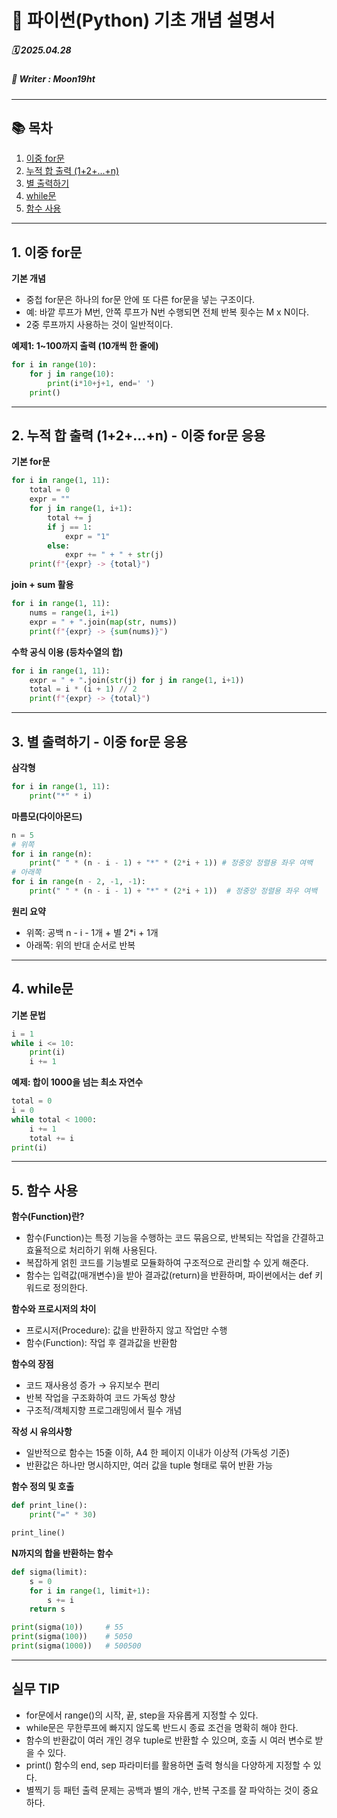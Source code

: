 # 🐍 파이썬(Python) 기초 개념 설명서

##### 🗓️ 2025.04.28
##### 📝 Writer : Moon19ht

---

## 📚 목차

1. [이중 for문](#-1-이중-for문)
2. [누적 합 출력 (1+2+...+n)](#-2-누적-합-출력-12n---이중-for문-응용)
3. [별 출력하기](#-3-별-출력하기---이중-for문-응용)
4. [while문](#-4-while문)
5. [함수 사용](#-5-함수-사용)

---

## 1. 이중 for문

**기본 개념**
- 중첩 for문은 하나의 for문 안에 또 다른 for문을 넣는 구조이다.
- 예: 바깥 루프가 M번, 안쪽 루프가 N번 수행되면 전체 반복 횟수는 M x N이다.
- 2중 루프까지 사용하는 것이 일반적이다.

**예제1: 1~100까지 출력 (10개씩 한 줄에)**
```python
for i in range(10):
    for j in range(10):
        print(i*10+j+1, end=' ')
    print()
```

---

## 2. 누적 합 출력 (1+2+...+n) - 이중 for문 응용

**기본 for문**
```python
for i in range(1, 11):
    total = 0
    expr = ""
    for j in range(1, i+1):
        total += j
        if j == 1:
            expr = "1"
        else:
            expr += " + " + str(j)
    print(f"{expr} -> {total}")
```

**join + sum 활용**
```python
for i in range(1, 11):
    nums = range(1, i+1)
    expr = " + ".join(map(str, nums))
    print(f"{expr} -> {sum(nums)}")
```

**수학 공식 이용 (등차수열의 합)**
```python
for i in range(1, 11):
    expr = " + ".join(str(j) for j in range(1, i+1))
    total = i * (i + 1) // 2
    print(f"{expr} -> {total}")
```

---

## 3. 별 출력하기 - 이중 for문 응용

**삼각형**
```python
for i in range(1, 11):
    print("*" * i)
```

**마름모(다이아몬드)**
```python
n = 5
# 위쪽
for i in range(n):
    print(" " * (n - i - 1) + "*" * (2*i + 1)) # 정중앙 정렬용 좌우 여백
# 아래쪽
for i in range(n - 2, -1, -1):
    print(" " * (n - i - 1) + "*" * (2*i + 1))  # 정중앙 정렬용 좌우 여백
```

**원리 요약**
- 위쪽: 공백 n - i - 1개 + 별 2*i + 1개
- 아래쪽: 위의 반대 순서로 반복

---

## 4. while문

**기본 문법**
```python
i = 1
while i <= 10:
    print(i)
    i += 1
```

**예제: 합이 1000을 넘는 최소 자연수**
```python
total = 0
i = 0
while total < 1000:
    i += 1
    total += i
print(i)
```

---

## 5. 함수 사용

**함수(Function)란?**
- 함수(Function)는 특정 기능을 수행하는 코드 묶음으로, 반복되는 작업을 간결하고 효율적으로 처리하기 위해 사용된다.
- 복잡하게 얽힌 코드를 기능별로 모듈화하여 구조적으로 관리할 수 있게 해준다.
- 함수는 입력값(매개변수)을 받아 결과값(return)을 반환하며, 파이썬에서는 def 키워드로 정의한다.

**함수와 프로시저의 차이**
- 프로시저(Procedure): 값을 반환하지 않고 작업만 수행
- 함수(Function): 작업 후 결과값을 반환함

**함수의 장점**
- 코드 재사용성 증가 → 유지보수 편리
- 반복 작업을 구조화하여 코드 가독성 향상
- 구조적/객체지향 프로그래밍에서 필수 개념

**작성 시 유의사항**
- 일반적으로 함수는 15줄 이하, A4 한 페이지 이내가 이상적 (가독성 기준)
- 반환값은 하나만 명시하지만, 여러 값을 tuple 형태로 묶어 반환 가능

**함수 정의 및 호출**
```python
def print_line():
    print("=" * 30)

print_line()
```

**N까지의 합을 반환하는 함수**
```python
def sigma(limit):
    s = 0
    for i in range(1, limit+1):
        s += i
    return s

print(sigma(10))     # 55
print(sigma(100))    # 5050
print(sigma(1000))   # 500500
```

---

## 실무 TIP

- for문에서 range()의 시작, 끝, step을 자유롭게 지정할 수 있다.
- while문은 무한루프에 빠지지 않도록 반드시 종료 조건을 명확히 해야 한다.
- 함수의 반환값이 여러 개인 경우 tuple로 반환할 수 있으며, 호출 시 여러 변수로 받을 수 있다.
- print() 함수의 end, sep 파라미터를 활용하면 출력 형식을 다양하게 지정할 수 있다.
- 별찍기 등 패턴 출력 문제는 공백과 별의 개수, 반복 구조를 잘 파악하는 것이 중요하다.
